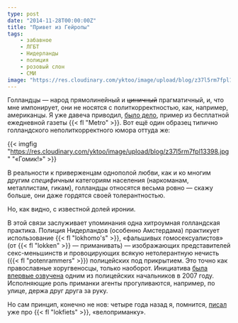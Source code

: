 ```yaml
---
type: post
date: "2014-11-28T00:00:00Z"
title: "Привет из Гейропы"
tags:
    - забавное
    - ЛГБТ
    - Нидерланды
    - полиция
    - розовый слон
    - СМИ
image: "https://res.cloudinary.com/yktoo/image/upload/blog/z37l5rm7fpl13398.jpg"
---
```


Голландцы — народ прямолинейный и ~~циничный~~ прагматичный, и, что мне импонирует, они не носятся с политкорректностью, как, например, американцы. Я уже давеча приводил, [было дело](0073), пример из бесплатной ежедневной газеты {{< fl "Metro" >}}. Вот ещё один образец типично голландского неполиткорректного юмора оттуда же:

{{< imgfig "https://res.cloudinary.com/yktoo/image/upload/blog/z37l5rm7fpl13398.jpg" "«Гомик!»" >}}

<!--more-->

В реальности к приверженцам однополой любви, как и ко многим другим *специфичным* категориям населения (наркоманам, металлистам, гикам), голландцы относятся весьма ровно — скажу больше, они даже гордятся своей толерантностью.

Но, как видно, с известной долей иронии.

В этой связи заслуживает упоминания одна хитроумная голландская практика. Полиция Нидерландов (особенно Амстердама) практикует использование {{< fl "lokhomo's" >}}, «фальшивых гомосексуалистов» (от {{< fl "lokken" >}} — приманивать) — изображающих представителей секс-меньшинств и провоцирующих всякую нетолерантную нечисть ({{< fl "potenrammers" >}}) полицейских под прикрытием. Это точно как православные хоругвеносцы, только наоборот. Инициатива [была впервые озвучена](http://www.eenvandaag.nl/binnenland/32382/politie_zet_lokhomo_in) одним из полицейских начальников в 2007 году. Исполняющие роль приманки агенты прогуливаются, например, по улице, держа друг друга за руку.

Но сам принцип, конечно не нов: четыре года назад я, помнится, [писал](0070) уже про {{< fl "lokfiets" >}}, «велоприманку».
